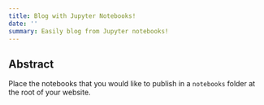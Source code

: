 ```yaml
---
title: Blog with Jupyter Notebooks!
date: ''
summary: Easily blog from Jupyter notebooks!
---
```


## Abstract

Place the notebooks that you would like to publish in a `notebooks` folder at the root of your website.


